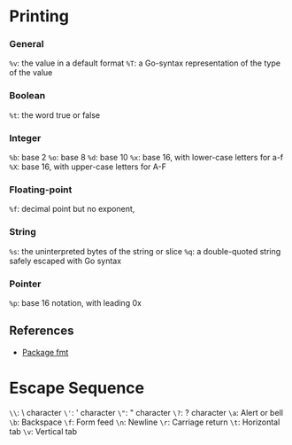 # Printing

### General
`%v`:	the value in a default format
`%T`:	a Go-syntax representation of the type of the value

### Boolean
`%t`:	the word true or false

### Integer
`%b`:	base 2
`%o`:	base 8
`%d`:	base 10
`%x`:	base 16, with lower-case letters for a-f
`%X`:	base 16, with upper-case letters for A-F

### Floating-point
`%f`:	decimal point but no exponent,

### String
`%s`: the uninterpreted bytes of the string or slice
`%q`:	a double-quoted string safely escaped with Go syntax

### Pointer
`%p`: base 16 notation, with leading 0x

## References
- [Package fmt](https://golang.org/pkg/fmt/)

# Escape Sequence

`\\`:	\ character
`\'`:	' character
`\"`:	" character
`\?`:	? character
`\a`:	Alert or bell
`\b`:	Backspace
`\f`:	Form feed
`\n`:	Newline
`\r`:	Carriage return
`\t`:	Horizontal tab
`\v`: Vertical tab
